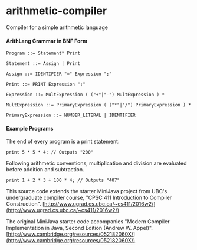 # arithmetic-compiler
Compiler for a simple arithmetic language

#### ArithLang Grammar in BNF Form

```
Program ::= Statement* Print

Statement ::= Assign | Print

Assign ::= IDENTIFIER "=" Expression ";"

Print ::= PRINT Expression ";"

Expression ::= MultExpression ( ("+"|"-") MultExpression ) *

MultExpression ::= PrimaryExpression ( ("*"|"/") PrimaryExpression ) *

PrimaryExpression ::= NUMBER_LITERAL | IDENTIFIER
```

#### Example Programs

The end of every program is a print statement.
```
print 5 * 5 * 4; // Outputs "200"
```

Following arithmetic conventions, multiplication and division are evaluated before addition and subtraction.
```
print 1 + 2 * 3 + 100 * 4; // Outputs "407"
```

This source code extends the starter MiniJava project from UBC's undergraduate compiler course, "CPSC 411 Introduction to Compiler Construction".
[http://www.ugrad.cs.ubc.ca/~cs411/2016w2/](http://www.ugrad.cs.ubc.ca/~cs411/2016w2/)

The original MiniJava starter code accompanies "Modern Compiler Implementation in Java, Second Edition (Andrew W. Appel)".
[http://www.cambridge.org/resources/052182060X/](http://www.cambridge.org/resources/052182060X/)
